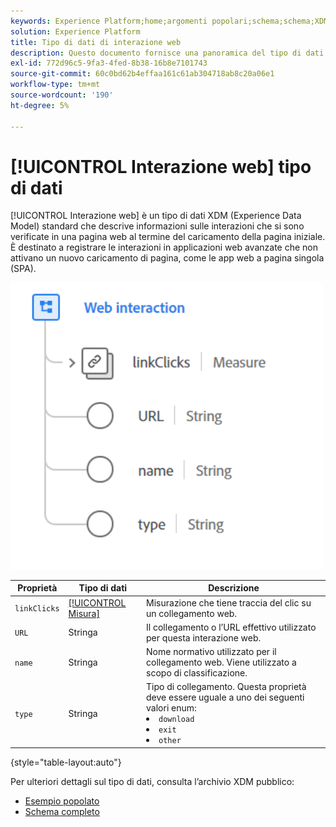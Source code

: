 ```yaml
---
keywords: Experience Platform;home;argomenti popolari;schema;schema;XDM;campi;schemi;schemi;interazione web;tipo di dati;tipo di dati;tipo di dati;tipo di dati;
solution: Experience Platform
title: Tipo di dati di interazione web
description: Questo documento fornisce una panoramica del tipo di dati XDM (Experience Data Model) per l’interazione web.
exl-id: 772d96c5-9fa3-4fed-8b38-16b8e7101743
source-git-commit: 60c0bd62b4effaa161c61ab304718ab8c20a06e1
workflow-type: tm+mt
source-wordcount: '190'
ht-degree: 5%

---
```


# [!UICONTROL Interazione web] tipo di dati

[!UICONTROL Interazione web] è un tipo di dati XDM (Experience Data Model) standard che descrive informazioni sulle interazioni che si sono verificate in una pagina web al termine del caricamento della pagina iniziale. È destinato a registrare le interazioni in applicazioni web avanzate che non attivano un nuovo caricamento di pagina, come le app web a pagina singola (SPA).

<img src="../images/data-types/web-interaction.PNG" width="500" /><br />

| Proprietà | Tipo di dati | Descrizione |
| --- | --- | --- |
| `linkClicks` | [[!UICONTROL Misura]](./measure.md) | Misurazione che tiene traccia del clic su un collegamento web. |
| `URL` | Stringa | Il collegamento o l’URL effettivo utilizzato per questa interazione web. |
| `name` | Stringa | Nome normativo utilizzato per il collegamento web. Viene utilizzato a scopo di classificazione. |
| `type` | Stringa | Tipo di collegamento. Questa proprietà deve essere uguale a uno dei seguenti valori enum: <li> `download` </li> <li> `exit` </li> <li> `other` </li> |

{style=&quot;table-layout:auto&quot;}

Per ulteriori dettagli sul tipo di dati, consulta l’archivio XDM pubblico:

* [Esempio popolato](https://github.com/adobe/xdm/blob/master/components/datatypes/deprecated/webinteraction.example.1.json)
* [Schema completo](https://github.com/adobe/xdm/blob/master/components/datatypes/deprecated/webinteraction.schema.json)

